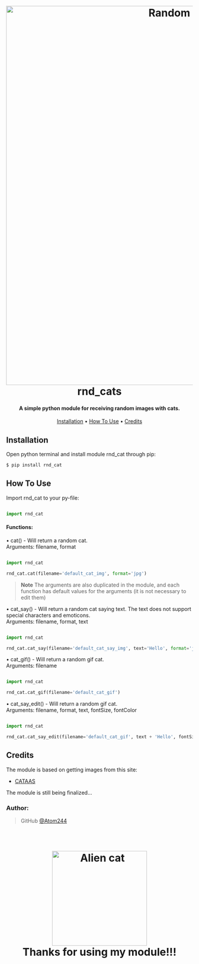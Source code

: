<h1 align="center">
  <br>
  <a href="https://github.com/Atom244"><img src="https://www.dropbox.com/scl/fi/80xkk8of2fsoxihi0xc2h/rndcatpreviewpng.png?rlkey=mc35p4lnsiukeeg9k5556764l&st=7dw7qhxv&dl=1" alt="Random cat module" width="1024"></a>
  <br>
  rnd_cats
  <br>
</h1>

<h4 align="center">A simple python module for receiving random images with cats.</h4>

<p align="center">
  <a href="#installation">Installation</a> •
  <a href="#how-to-use">How To Use</a> •
  <a href="#credits">Credits</a>
</p>

## Installation

Open python terminal and install module rnd_cat through pip:

```bash
$ pip install rnd_cat
```

## How To Use

Import rnd_cat to your py-file:

```py

import rnd_cat
```

#### Functions:

• cat() - Will return a random cat.  
Arguments: filename, format

```py

import rnd_cat

rnd_cat.cat(filename='default_cat_img', format='jpg')
```

> **Note**
> The arguments are also duplicated in the module, and each function has default values for the arguments (it is not necessary to edit them)

• cat_say() - Will return a random cat saying text. The text does not support special characters and emoticons.  
Arguments: filename, format, text

```py

import rnd_cat

rnd_cat.cat_say(filename='default_cat_say_img', text='Hello', format='jpg')
```

• cat_gif() - Will return a random gif cat.  
Arguments: filename

```py

import rnd_cat

rnd_cat.cat_gif(filename='default_cat_gif')
```

• cat_say_edit() - Will return a random gif cat.  
Arguments: filename, format, text, fontSize, fontColor

```py

import rnd_cat

rnd_cat.cat_say_edit(filename='default_cat_gif', text + 'Hello', fontSize=50, fontColor='red', format='jpg')
```

## Credits

The module is based on getting images from this site:

- [CATAAS](https://cataas.com/)

The module is still being finalized...

### Author:

> GitHub [@Atom244](https://github.com/Atom244) &nbsp;&nbsp;

<h1 align="center">
  <br>
  <a href="https://github.com/Atom244"><img src="https://www.dropbox.com/scl/fi/g7onxkravpirf79uaz7ze/cat.png?rlkey=01n3lh89xc203cnxi9vroxup1&st=g87gx514&dl=1" alt="Alien cat" width="256"></a>
  <br>
  Thanks for using my module!!!
  <br>
</h1>
